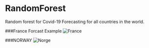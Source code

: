 # RandomForest
Random forest for Covid-19 Forecasting for all countries in the world.  

###France Forcast Example
![France](https://user-images.githubusercontent.com/56515134/153265746-cf1df84d-f40d-4f0c-99ee-a6f6d42d3df3.jpg)

###NORWAY
![Norge](https://user-images.githubusercontent.com/56515134/153266033-7b612ea0-712b-4fe9-bb06-0ce771f55e12.jpg)
